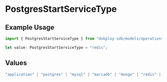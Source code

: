# PostgresStartServiceType

## Example Usage

```typescript
import { PostgresStartServiceType } from "dokploy-sdk/models/operations";

let value: PostgresStartServiceType = "redis";
```

## Values

```typescript
"application" | "postgres" | "mysql" | "mariadb" | "mongo" | "redis" | "compose"
```